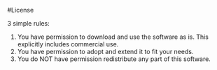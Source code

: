 #License

3 simple rules:

1. You have permission to download and use the software as is. This explicitly includes commercial use.
2. You have permission to adopt and extend it to fit your needs.
3. You do NOT have permission redistribute any part of this software.